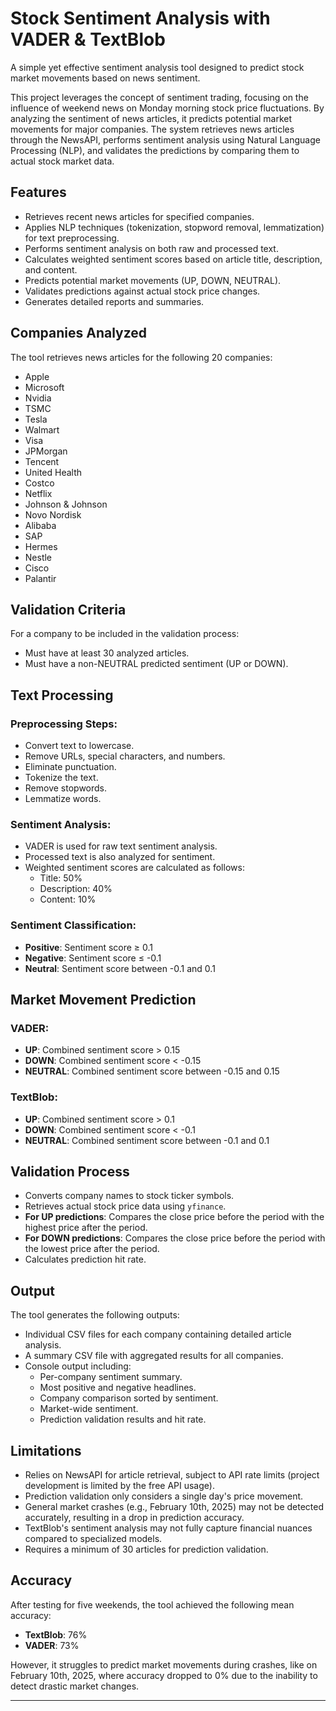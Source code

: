 # Stock Sentiment Analysis with VADER & TextBlob

A simple yet effective sentiment analysis tool designed to predict stock market movements based on news sentiment.

This project leverages the concept of sentiment trading, focusing on the influence of weekend news on Monday morning stock price fluctuations. By analyzing the sentiment of news articles, it predicts potential market movements for major companies. The system retrieves news articles through the NewsAPI, performs sentiment analysis using Natural Language Processing (NLP), and validates the predictions by comparing them to actual stock market data.

## Features

- Retrieves recent news articles for specified companies.
- Applies NLP techniques (tokenization, stopword removal, lemmatization) for text preprocessing.
- Performs sentiment analysis on both raw and processed text.
- Calculates weighted sentiment scores based on article title, description, and content.
- Predicts potential market movements (UP, DOWN, NEUTRAL).
- Validates predictions against actual stock price changes.
- Generates detailed reports and summaries.

## Companies Analyzed

The tool retrieves news articles for the following 20 companies:

- Apple
- Microsoft
- Nvidia
- TSMC
- Tesla
- Walmart
- Visa
- JPMorgan
- Tencent
- United Health
- Costco
- Netflix
- Johnson & Johnson
- Novo Nordisk
- Alibaba
- SAP
- Hermes
- Nestle
- Cisco
- Palantir

## Validation Criteria

For a company to be included in the validation process:

- Must have at least 30 analyzed articles.
- Must have a non-NEUTRAL predicted sentiment (UP or DOWN).

## Text Processing

### Preprocessing Steps:
- Convert text to lowercase.
- Remove URLs, special characters, and numbers.
- Eliminate punctuation.
- Tokenize the text.
- Remove stopwords.
- Lemmatize words.

### Sentiment Analysis:
- VADER is used for raw text sentiment analysis.
- Processed text is also analyzed for sentiment.
- Weighted sentiment scores are calculated as follows:
  - Title: 50%
  - Description: 40%
  - Content: 10%

### Sentiment Classification:
- **Positive**: Sentiment score ≥ 0.1
- **Negative**: Sentiment score ≤ -0.1
- **Neutral**: Sentiment score between -0.1 and 0.1

## Market Movement Prediction

### VADER:
- **UP**: Combined sentiment score > 0.15
- **DOWN**: Combined sentiment score < -0.15
- **NEUTRAL**: Combined sentiment score between -0.15 and 0.15

### TextBlob:
- **UP**: Combined sentiment score > 0.1
- **DOWN**: Combined sentiment score < -0.1
- **NEUTRAL**: Combined sentiment score between -0.1 and 0.1

## Validation Process

- Converts company names to stock ticker symbols.
- Retrieves actual stock price data using `yfinance`.
- **For UP predictions**: Compares the close price before the period with the highest price after the period.
- **For DOWN predictions**: Compares the close price before the period with the lowest price after the period.
- Calculates prediction hit rate.

## Output

The tool generates the following outputs:

- Individual CSV files for each company containing detailed article analysis.
- A summary CSV file with aggregated results for all companies.
- Console output including:
  - Per-company sentiment summary.
  - Most positive and negative headlines.
  - Company comparison sorted by sentiment.
  - Market-wide sentiment.
  - Prediction validation results and hit rate.

## Limitations

- Relies on NewsAPI for article retrieval, subject to API rate limits (project development is limited by the free API usage).
- Prediction validation only considers a single day's price movement.
- General market crashes (e.g., February 10th, 2025) may not be detected accurately, resulting in a drop in prediction accuracy.
- TextBlob's sentiment analysis may not fully capture financial nuances compared to specialized models.
- Requires a minimum of 30 articles for prediction validation.

## Accuracy

After testing for five weekends, the tool achieved the following mean accuracy:

- **TextBlob**: 76%
- **VADER**: 73%

However, it struggles to predict market movements during crashes, like on February 10th, 2025, where accuracy dropped to 0% due to the inability to detect drastic market changes.

---



